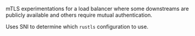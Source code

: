 mTLS experimentations for a load balancer where some downstreams are publicly
available and others require mutual authentication.

Uses SNI to determine which `rustls` configuration to use.
